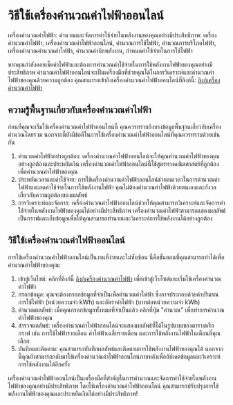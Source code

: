 วิธีใช้เครื่องคำนวณค่าไฟฟ้าออนไลน์
==================================

เครื่องคำนวณค่าไฟฟ้า: คำนวณและจัดการค่าใช้จ่ายในพลังงานของคุณอย่างมีประสิทธิภาพ: เครื่องคำนวณค่าไฟฟ้า, เครื่องคำนวณค่าไฟฟ้าออนไลน์, คำนวณการใช้ไฟฟ้า, คำนวณการบริโภคไฟฟ้า, เครื่องคำนวณคำนวณค่าไฟฟ้า, คำนวณค่าบิลพลังงาน, กำหนดค่าใช้จ่ายในการใช้ไฟฟ้า

หากคุณกำลังคอยเช็คค่าไฟฟ้าและต้องการคำนวณค่าใช้จ่ายในการใช้พลังงานไฟฟ้าของคุณอย่างมีประสิทธิภาพ คำนวณค่าไฟฟ้าออนไลน์จะเป็นเครื่องมือที่ช่วยคุณได้ในการวิเคราะห์และคำนวณค่าไฟฟ้าของคุณด้วยความถูกต้อง คุณสามารถเข้าถึงเครื่องคำนวณค่าไฟฟ้าออนไลน์ที่ลิงก์นี้: [ลิงก์เครื่องคำนวณค่าไฟฟ้า](https://www.onlinecalculatorsfree.com/th/tools/electricity-bill-calculator.html)

 ความรู้พื้นฐานเกี่ยวกับเครื่องคำนวณค่าไฟฟ้า 
---------------------------------------------

ก่อนที่คุณจะเริ่มใช้เครื่องคำนวณค่าไฟฟ้าออนไลน์นี้ คุณควรทราบถึงบางข้อมูลพื้นฐานเกี่ยวกับเครื่องคำนวณโดยรวม นอกจากนี้ยังมีข้อดีในการใช้เครื่องคำนวณค่าไฟฟ้าออนไลน์ที่คุณควรทราบด้วยเช่นกัน

1. คำนวณค่าไฟฟ้าอย่างถูกต้อง: เครื่องคำนวณค่าไฟฟ้าออนไลน์จะให้คุณคำนวณค่าไฟฟ้าของคุณอย่างถูกต้องและประหยัดเงิน เครื่องคำนวณค่าไฟฟ้าออนไลน์นี้ใช้สูตรทางคณิตศาสตร์ที่ถูกต้องเพื่อคำนวณค่าไฟฟ้าของคุณ
2. ประหยัดเวลาและค่าใช้จ่าย: การใช้เครื่องคำนวณค่าไฟฟ้าออนไลน์ช่วยลดเวลาในการคำนวณค่าไฟฟ้าและลดค่าใช้จ่ายในการใช้พลังงานไฟฟ้า คุณไม่ต้องคำนวณค่าไฟฟ้าด้วยตนเองและกังวลเกี่ยวกับความถูกต้องของผลลัพธ์
3. การวิเคราะห์และจัดการ: เครื่องคำนวณค่าไฟฟ้าออนไลน์ช่วยให้คุณสามารถวิเคราะห์และจัดการค่าใช้จ่ายในพลังงานไฟฟ้าของคุณได้อย่างมีประสิทธิภาพ เครื่องคำนวณค่าไฟฟ้าสามารถแสดงผลลัพธ์เป็นกราฟและเก็บข้อมูลเพื่อให้คุณสามารถทำนายและวิเคราะห์การใช้พลังงานได้อย่างถูกต้อง

 วิธีใช้เครื่องคำนวณค่าไฟฟ้าออนไลน์ 
------------------------------------

การใช้เครื่องคำนวณค่าไฟฟ้าออนไลน์เป็นงานที่ง่ายและไม่ซับซ้อน นี่คือขั้นตอนที่คุณสามารถทำได้เพื่อคำนวณค่าไฟฟ้าของคุณ:

1. เข้าสู่เว็บไซต์: คลิกที่ลิงก์นี้ [ลิงก์เครื่องคำนวณค่าไฟฟ้า](https://www.onlinecalculatorsfree.com/th/tools/electricity-bill-calculator.html) เพื่อเข้าสู่เว็บไซต์และเริ่มใช้เครื่องคำนวณค่าไฟฟ้า
2. กรอกข้อมูล: คุณจะต้องกรอกข้อมูลที่จำเป็นเพื่อคำนวณค่าไฟฟ้า ซึ่งอาจประกอบด้วยค่าปริมาณการใช้ไฟฟ้า (หน่วยความจำ kWh) และอัตราค่าไฟฟ้า (บาทต่อหน่วยความจำ kWh)
3. คำนวณผลลัพธ์: เมื่อคุณกรอกข้อมูลทั้งหมดที่จำเป็นแล้ว คลิกที่ปุ่ม "คำนวณ" เพื่อทำการคำนวณค่าไฟฟ้าของคุณ
4. สำรวจผลลัพธ์: เครื่องคำนวณค่าไฟฟ้าออนไลน์จะแสดงผลลัพธ์ที่ได้ในรูปแบบของตารางหรือกราฟ เช่น การใช้ไฟฟ้ารายเดือน ค่าไฟฟ้าเฉลี่ยรายเดือน และการใช้พลังงานไฟฟ้าในเดือนที่คุณเลือก
5. บันทึกและติดตาม: คุณสามารถบันทึกผลลัพธ์และติดตามการใช้พลังงานไฟฟ้าของคุณได้ นอกจากนี้คุณยังสามารถกลับมาใช้เครื่องคำนวณค่าไฟฟ้าออนไลน์ภายหลังเพื่ออัปเดตข้อมูลและวิเคราะห์การใช้พลังงานได้อีกครั้ง

เครื่องคำนวณค่าไฟฟ้าออนไลน์เป็นเครื่องมือที่สำคัญในการคำนวณและจัดการค่าใช้จ่ายในพลังงานไฟฟ้าของคุณอย่างมีประสิทธิภาพ โดยใช้เครื่องคำนวณค่าไฟฟ้าออนไลน์ คุณสามารถปรับปรุงการใช้พลังงานไฟฟ้าของคุณและประหยัดเงินได้อย่างมีประสิทธิภาพ!